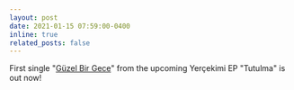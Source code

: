 ```yaml
---
layout: post
date: 2021-01-15 07:59:00-0400
inline: true
related_posts: false
---
```


First single "[Güzel Bir Gece](https://yercekimi.bandcamp.com/track/g-zel-bir-gece)" from the upcoming Yerçekimi EP "Tutulma" is out now!
